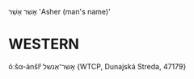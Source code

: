 אָשר
אָשֵׁר
'Asher (man's name)'

WESTERN
========

óːšα-ànšlʲ אָשר־אַנשל {WTCP, Dunajská Streda, 47179}
